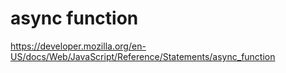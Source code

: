 # async function

https://developer.mozilla.org/en-US/docs/Web/JavaScript/Reference/Statements/async_function
